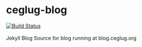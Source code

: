 # ceglug-blog
[![Build Status](https://travis-ci.org/ceglug/ceglug.github.io.svg?branch=master)](https://travis-ci.org/ceglug/ceglug.github.io)<br/><br/>
Jekyll Blog Source for blog running at blog.ceglug.org
